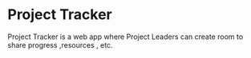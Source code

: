 # Project Tracker
Project Tracker is a web app where Project Leaders can create room to share progress ,resources , etc.
